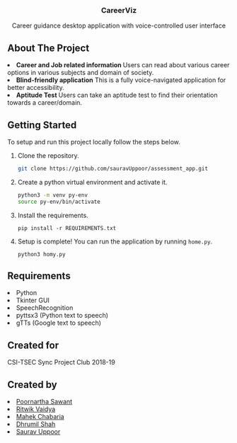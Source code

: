 <br />
<p align="center">
  <h3 align="center">CareerViz</h3>

  <p align="center">
     Career guidance desktop application with voice-controlled user interface
    <br />
  </p>
</p>

## About The Project

<li> <b> Career and Job related information </b> Users can read about various career options in various subjects and domain of society. </li>
<li> <b> Blind-friendly application</b> This is a fully voice-navigated application for better accessibility. </li>
<li> <b> Aptitude Test </b> Users can take an aptitude test to find their orientation towards a career/domain. </li>

## Getting Started

To setup and run this project locally follow the steps below.

1. Clone the repository. 
    ```sh
   git clone https://github.com/sauravUppoor/assessment_app.git
   ```
2. Create a python virtual environment and activate it.
    ```sh
    python3 -m venv py-env
    source py-env/bin/activate
    ```
3. Install the requirements.
    ```
    pip install -r REQUIREMENTS.txt
    ```
5. Setup is complete! You can run the application by running `home.py`.
    ```
    python3 homy.py
    ```
## Requirements

<li> Python </li>
<li> Tkinter GUI </li>
<li> SpeechRecognition </li>
<li> pyttsx3 (Python text to speech) </li>
<li> gTTs (Google text to speech) </li>

## Created for

CSI-TSEC Sync Project Club 2018-19

## Created by 

<li> <a href="https://github.com/Poornartha">Poornartha Sawant</a> </li>
<li> <a href="https://github.com/ritwik4690">Ritwik Vaidya</a> </li>
<li> <a href="#">Mahek Chabaria</a> </li>
<li> <a href="#1">Dhrumil Shah</a> </li>
<li> <a href="https://github.com/sauravUppoor">Saurav Uppoor</a> </li>
